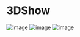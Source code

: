 # 3DShow
![image](https://github.com/xiaoxiaoqingyi/3DShow/tree/master/screenshots/camera.jpg)
![image](https://github.com/xiaoxiaoqingyi/3DShow/tree/master/screenshots/home.jpg)
![image](https://github.com/xiaoxiaoqingyi/3DShow/tree/master/screenshots/detail.gif)
